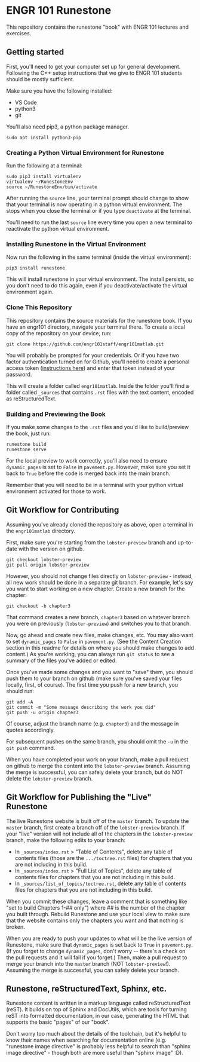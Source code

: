 # ENGR 101 Runestone

This repository contains the runestone "book" with ENGR 101 lectures and exercises.

## Getting started

First, you'll need to get your computer set up for general development. Following the C++ setup instructions that we give to ENGR 101 students should be mostly sufficient.

Make sure you have the following installed:
 - VS Code
 - python3
 - git

You'll also need pip3, a python package manager.
```console
sudo apt install python3-pip
```

### Creating a Python Virtual Environment for Runestone

Run the following at a terminal:

```console
sudo pip3 install virtualenv
virtualenv ~/RunestoneEnv
source ~/RunestoneEnv/bin/activate
```

After running the `source` line, your terminal prompt should change to show that your terminal is now operating in a python virtual environment. The stops when you close the terminal or if you type `deactivate` at the terminal.

You'll need to run the last `source` line every time you open a new terminal to reactivate the python virtual environment.

### Installing Runestone in the Virtual Environment

Now run the following in the same terminal (inside the virtual environment):

```console
pip3 install runestone
```

This will install runestone in your virtual environment. The install persists, so you don't need to do this again, even if you deactivate/activate the virtual environment again.

### Clone This Repository

This repository contains the source materials for the runestone book. If you have an engr101 directory, navigate your terminal there. To create a local copy of the repository on your device, run:

```console
git clone https://github.com/engr101staff/engr101matlab.git
```

You will probably be prompted for your credentials. Or if you have two factor authentication turned on for Github, you'll need to create a personal access token ([instructions here](https://docs.github.com/en/github/authenticating-to-github/creating-a-personal-access-token)) and enter that token instead of your password.

This will create a folder called `engr101matlab`. Inside the folder you'll find a folder called `_sources` that contains `.rst` files with the text content, encoded as reStructuredText.

### Building and Previewing the Book

If you make some changes to the `.rst` files and you'd like to build/preview the book, just run:

```console
runestone build
runestone serve
```

For the local preview to work correctly, you'll also need to ensure `dynamic_pages` is set to `False` in `pavement.py`. However, make sure you set it back to `True` before the code is merged back into the main branch.

Remember that you will need to be in a terminal with your python virtual environment activated for those to work.

## Git Workflow for Contributing

Assuming you've already cloned the repository as above, open a terminal in the `engr101matlab` directory.

First, make sure you're starting from the `lobster-preview` branch and up-to-date with the version on github.

```console
git checkout lobster-preview
git pull origin lobster-preview
```

However, you should not change files directly on `lobster-preview` - instead, all new work should be done in a separate git branch. For example, let's say you want to start working on a new chapter. Create a new branch for the chapter:

```console
git checkout -b chapter3
```

That command creates a new branch, `chapter3` based on whatever branch you were on previously (`lobster-preview`) and switches you to that branch.

Now, go ahead and create new files, make changes, etc. You may also want to set `dynamic_pages` to `False` in `pavement.py`. (See the Content Creation section in this readme for details on where you should make changes to add content.) As you're working, you can always run `git status` to see a summary of the files you've added or edited.

Once you've made some changes and you want to "save" them, you should push them to your branch on github (make sure you've saved your files locally, first, of course). The first time you push for a new branch, you should run:

```
git add -A
git commit -m "Some message describing the work you did"
git push -u origin chapter3
```

Of course, adjust the branch name (e.g. `chapter3`) and the message in quotes accordingly.

For subsequent pushes on the same branch, you should omit the `-u` in the `git push` command.

When you have completed your work on your branch, make a pull request on github to merge the content into the `lobster-preview` branch. Assuming the merge is successful, you can safely delete your branch, but do NOT delete the `lobster-preview` branch. 

## Git Workflow for Publishing the "Live" Runestone

The live Runestone website is built off of the `master` branch. To update the `master` branch, first create a branch off of the `lobster-preview` branch. If your "live" version will not include all of the chapters in the `lobster-preview` branch, make the following edits to your branch: 

* In `_sources/index.rst` > "Table of Contents", delete any table of contents files (those are the `.../toctree.rst` files) for chapters that you are not including in this build.
* In `_sources/index.rst` > "Full List of Topics", delete any table of contents files for chapters that you are not including in this build.
* In `_sources/list_of_topics/toctree.rst`, delete any table of contents files for chapters that you are not including in this build.


When you commit these changes, leave a comment that is something like "set to build Chapters 1-## only") where ## is the number of the chapter you built through. Rebuild Runestone and use your local view to make sure that the website contains only the chapters you want and that nothing is broken. 

When you are ready to push your updates to what will be the live version of Runestone, make sure that `dynamic_pages` is set back to `True` in `pavement.py`. (If you forget to change `dynamic_pages`, don't worry -- there's a check on the pull requests and it will fail if you forget.) Then, make a pull request to merge your branch into the `master` branch (NOT `lobster-preview`!). Assuming the merge is successful, you can safely delete your branch. 

## Runestone, reStructuredText, Sphinx, etc.

Runestone content is written in a markup language called reStructuredText (reST). It builds on top of Sphinx and DocUtils, which are tools for turning reST into formatted documentation, in our case, generating the HTML that supports the basic "pages" of our "book".

Don't worry too much about the details of the toolchain, but it's helpful to know their names when searching for documentation online (e.g. "runestone image directive" is probably less helpful to search than "sphinx image directive" - though both are more useful than "sphinx image" :D).


